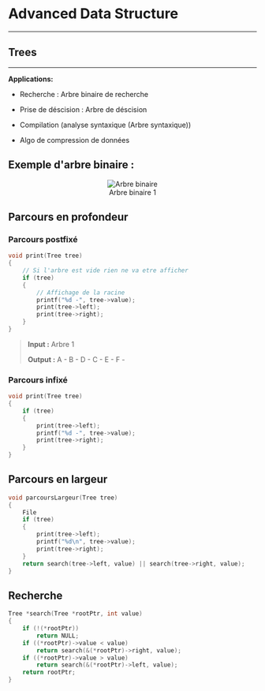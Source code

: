 # Advanced Data Structure

---

## Trees

---

**Applications:**

- Recherche : Arbre binaire de recherche

- Prise de déscision : Arbre de déscision

- Compilation (analyse syntaxique (Arbre syntaxique))  

- Algo de compression de données

## Exemple d'arbre binaire : 

<figure style="text-align:center">
  <img
  src="../StructAvancer/assets/images/bTree.png"
  alt="Arbre binaire">
  <figcaption>Arbre binaire 1</figcaption>
</figure>

<!-- ![Arbre binaire!](../StructAvancer/assets/images/bTree.png)
> Arbre 1 -->

## Parcours en profondeur

### Parcours  postfixé

```C++
void print(Tree tree)
{
    // Si l'arbre est vide rien ne va etre afficher
    if (tree)
    {
        // Affichage de la racine
        printf("%d -", tree->value);
        print(tree->left);
        print(tree->right);
    }
}
```
> **Input :** Arbre 1
>
> **Output :** A - B - D - C - E - F -
### Parcours  infixé

```C++
void print(Tree tree)
{
    if (tree)
    {
        print(tree->left);
        printf("%d -", tree->value);
        print(tree->right);
    }
}
```

## Parcours en largeur

```C++
void parcoursLargeur(Tree tree)
{
    File
    if (tree)
    {
        print(tree->left);
        printf("%d\n", tree->value);
        print(tree->right);
    }
    return search(tree->left, value) || search(tree->right, value);
}
```

## Recherche

```C++
Tree *search(Tree *rootPtr, int value)
{
    if (!(*rootPtr))
        return NULL;
    if ((*rootPtr)->value < value)
        return search(&(*rootPtr)->right, value);
    if ((*rootPtr)->value > value)
        return search(&(*rootPtr)->left, value);
    return rootPtr;
}
```